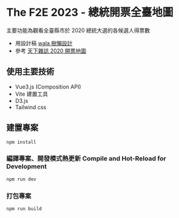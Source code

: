 # The F2E 2023 - 總統開票全臺地圖

主要功能為觀看全臺縣市於 2020 總統大選的各候選人得票數

- 用設計稿 [wala 樹懶設計](https://2023.thef2e.com/users/12061579704049918951)
- 參考 [天下雜誌 2020 開票地圖](https://web.cw.com.tw/2020-taiwan-presidential-election/)

## 使用主要技術

- Vue3.js (Composition API)
- Vite 建置工具
- D3.js
- Tailwind css

## 建置專案

```sh
npm install
```

### 編譯專案、開發模式熱更新 Compile and Hot-Reload for Development

```sh
npm run dev
```

### 打包專案

```sh
npm run build
```
